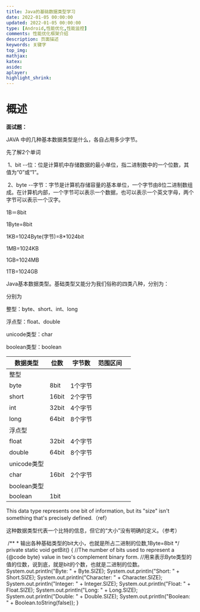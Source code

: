 ```yaml
---
title: Java的基础数据类型学习
date: 2022-01-05 00:00:00
updated: 2022-01-05 00:00:00
type: [Android,性能优化,性能监控]
comments: 性能优化框架介绍
description: 页面描述
keywords: 关键字
top_img:
mathjax:
katex:
aside:
aplayer:
highlight_shrink:
---
```


# 概述

**面试题：**

JAVA 中的几种基本数据类型是什么，各自占用多少字节。

先了解2个单词

​    1、bit --位：位是计算机中存储数据的最小单位，指二进制数中的一个位数，其值为“0”或“1”。

​    2、byte --字节：字节是计算机存储容量的基本单位，一个字节由8位二进制数组成。在计算机内部，一个字节可以表示一个数据，也可以表示一个英文字母，两个字节可以表示一个汉字。

1B＝8bit 

1Byte=8bit

1KB=1024Byte(字节)=8*1024bit

1MB=1024KB

1GB=1024MB

1TB=1024GB

Java基本数据类型。基础类型又能分为我们俗称的四类八种，分别为：

分别为

整型：byte、short、int、long

浮点型：float、double

unicode类型：char

boolean类型：boolean

| **数据类型** | **位数** | **字节数** | **范围区间** |      |
| ------------ | -------- | ---------- | ------------ | ---- |
| 整型         |          |            |              |      |
| byte         | 8bit     | 1个字节    |              |      |
| short        | 16bit    | 2个字节    |              |      |
| int          | 32bit    | 4个字节    |              |      |
| long         | 64bit    | 8个字节    |              |      |
| 浮点型       |          |            |              |      |
| float        | 32bit    | 4个字节    |              |      |
| double       | 64bit    | 8个字节    |              |      |
| unicode类型  |          |            |              |      |
| char         | 16bit    | 2个字节    |              |      |
| boolean类型  |          |            |              |      |
| boolean      | 1bit     |            |              |      |

 This data type represents one bit of information, but its "size" isn't something that's precisely defined.（ref）

这种数据类型代表一个比特的信息，但它的“大小”没有明确的定义。（参考）

​                 /**  * 输出各种基础类型的bit大小，也就是所占二进制的位数,1Byte=8bit  */ private static void getBit() {   //The number of bits used to represent a {@code byte} value in two's complement binary form.   //用来表示Byte类型的值的位数，说到底，就是bit的个数，也就是二进制的位数。   System.out.println("Byte: " + Byte.SIZE);   System.out.println("Short: " + Short.SIZE);  System.out.println("Character: " + Character.SIZE);  System.out.println("Integer: " + Integer.SIZE);  System.out.println("Float: " + Float.SIZE);  System.out.println("Long: " + Long.SIZE);  System.out.println("Double: " + Double.SIZE);  System.out.println("Boolean: " + Boolean.toString(false)); }              